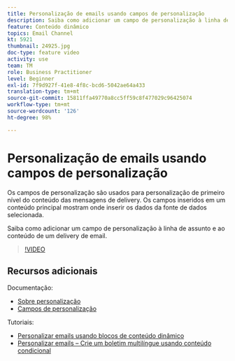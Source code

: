 ```yaml
---
title: Personalização de emails usando campos de personalização
description: Saiba como adicionar um campo de personalização à linha de assunto e ao conteúdo de um delivery de email.
feature: Conteúdo dinâmico
topics: Email Channel
kt: 5921
thumbnail: 24925.jpg
doc-type: feature video
activity: use
team: TM
role: Business Practitioner
level: Beginner
exl-id: 7f9d927f-41e8-4f8c-bcd6-5042ae64a433
translation-type: tm+mt
source-git-commit: 15811ffa49770a8cc5ff59c8f477029c96425074
workflow-type: tm+mt
source-wordcount: '126'
ht-degree: 98%

---
```


# Personalização de emails usando campos de personalização

Os campos de personalização são usados para personalização de primeiro nível do conteúdo das mensagens de delivery. Os campos inseridos em um conteúdo principal mostram onde inserir os dados da fonte de dados selecionada.

Saiba como adicionar um campo de personalização à linha de assunto e ao conteúdo de um delivery de email.

>[!VIDEO](https://video.tv.adobe.com/v/24925?quality=12)

## Recursos adicionais

Documentação:

* [Sobre personalização](https://docs.adobe.com/content/help/pt-BR/campaign-classic/using/sending-messages/personalizing-deliveries/about-personalization.html)
* [Campos de personalização](https://docs.adobe.com/content/help/pt-BR/campaign-classic/using/sending-messages/personalizing-deliveries/personalization-fields.html)

Tutoriais:

* [Personalizar emails usando blocos de conteúdo dinâmico](/help/sending-messages/email-channel/personalization-with-dynamic-content-blocks.md)
* [Personalizar emails – Crie um boletim multilíngue usando conteúdo condicional](/help/sending-messages/email-channel/personalizing-emails-create-a-multi-lingual-newsletter-using-conditional-content.md)
